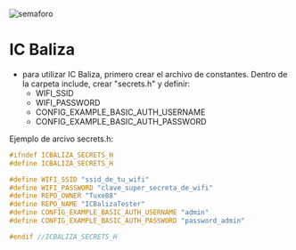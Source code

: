 ![semaforo](https://encrypted-tbn0.gstatic.com/images?q=tbn:ANd9GcTKbw-lMej4nVH1r6zZ3DhuXDCs3Xmyg3NfZQ&usqp=CAU)

# IC Baliza 


- para utilizar IC Baliza, primero crear el archivo de constantes. Dentro de la carpeta include, crear "secrets.h" y definir:
  - WIFI_SSID
  - WIFI_PASSWORD
  - CONFIG_EXAMPLE_BASIC_AUTH_USERNAME
  - CONFIG_EXAMPLE_BASIC_AUTH_PASSWORD


Ejemplo de arcivo secrets.h:

```C
#ifndef ICBALIZA_SECRETS_H
#define ICBALIZA_SECRETS_H

#define WIFI_SSID "ssid_de_tu_wifi"
#define WIFI_PASSWORD "clave_super_secreta_de_wifi"
#define REPO_OWNER "Tuxe88"
#define REPO_NAME "ICBalizaTester"
#define CONFIG_EXAMPLE_BASIC_AUTH_USERNAME "admin"
#define CONFIG_EXAMPLE_BASIC_AUTH_PASSWORD "password_admin"

#endif //ICBALIZA_SECRETS_H
```